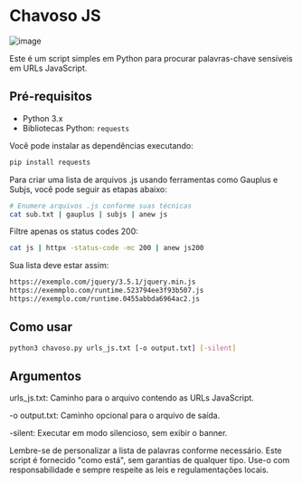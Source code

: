 # Chavoso JS
![image](https://github.com/lucasfagiolli/Drake/assets/85661349/facc2da7-e6f4-49a4-8c3d-49935fbc306d)



Este é um script simples em Python para procurar palavras-chave sensíveis em URLs JavaScript.

## Pré-requisitos

- Python 3.x
- Bibliotecas Python: `requests`

Você pode instalar as dependências executando:

```bash
pip install requests
```

Para criar uma lista de arquivos .js usando ferramentas como Gauplus e Subjs, você pode seguir as etapas abaixo:
``` bash
# Enumere arquivos .js conforme suas técnicas
cat sub.txt | gauplus | subjs | anew js
```
Filtre apenas os status codes 200:
``` bash
cat js | httpx -status-code -mc 200 | anew js200
```
Sua lista deve estar assim:
``` bash
https://exemplo.com/jquery/3.5.1/jquery.min.js
https://exemmplo.com/runtime.523794ee3f93b507.js
https://exemplo.com/runtime.0455abbda6964ac2.js
```

## Como usar
``` bash
python3 chavoso.py urls_js.txt [-o output.txt] [-silent]
```
## Argumentos

urls_js.txt: Caminho para o arquivo contendo as URLs JavaScript.

-o output.txt: Caminho opcional para o arquivo de saída.

-silent: Executar em modo silencioso, sem exibir o banner.

Lembre-se de personalizar a lista de palavras conforme necessário. Este script é fornecido "como está", sem garantias de qualquer tipo. Use-o com responsabilidade e sempre respeite as leis e regulamentações locais.

